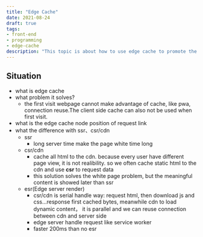 ```yaml
---
title: "Edge Cache"
date: 2021-08-24
draft: true
tags:
- front-end
- programming
- edge-cache
description: "This topic is about how to use edge cache to promote the app or website's performance."
---
```


## Situation 
+ what is edge cache
+ what problem it solves?
  + the first visit webpage cannot make advantage of cache, like pwa, connection reuse.The client side cache can also not be used when first visit.
+ what is the edge cache node position of request link
+ what the difference with ssr、csr/cdn
  + ssr
    + long server time make the page white time long
  + csr/cdn
    + cache all html to the cdn. because every user have different page view, it is not realibility. so we often cache static html to the cdn and use **csr** to request data
    + this solution solves the white page problem, but the meaningful content is showed later than ssr
  + esr(Edge server  render)
    + csr/cdn is serial handle way: request html, then download js and css...response first cached bytes, meanwhile cdn to load dynamic content， it is parallel and we can reuse connection between cdn and server side
    + edge server handle request like service worker
    + faster 200ms than no esr



